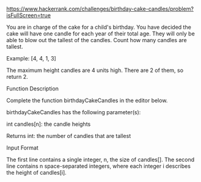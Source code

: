 https://www.hackerrank.com/challenges/birthday-cake-candles/problem?isFullScreen=true

You are in charge of the cake for a child's birthday. You have decided the cake will have one candle for each year of their total age. They will only be able to blow out the tallest of the candles. Count how many candles are tallest.

Example:
[4, 4, 1, 3]

The maximum height candles are 4 units high. There are 2 of them, so return 2.

Function Description

Complete the function birthdayCakeCandles in the editor below.

birthdayCakeCandles has the following parameter(s):

int candles[n]: the candle heights

Returns
int: the number of candles that are tallest

Input Format

The first line contains a single integer, n, the size of candles[].
The second line contains n space-separated integers, where each integer i describes the height of candles[i].

